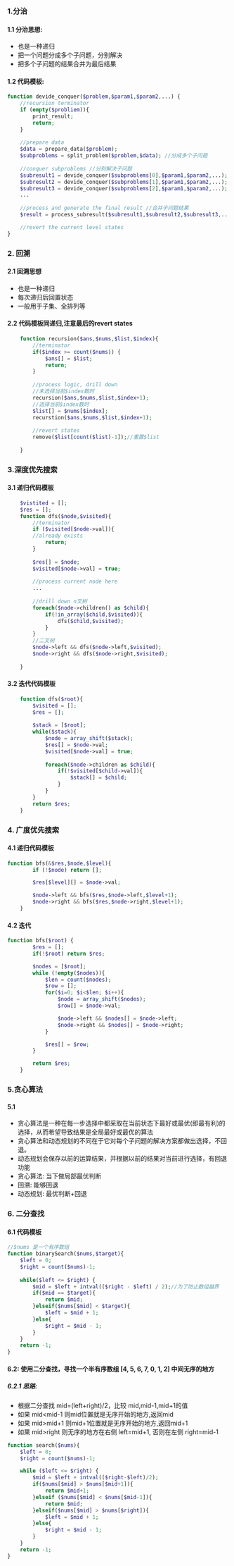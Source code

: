 ### 1.分治
#### 1.1 分治思想:
- 也是一种递归
- 把一个问题分成多个子问题，分别解决
- 把多个子问题的结果合并为最后结果
#### 1.2 代码模板:
```php
function devide_conquer($problem,$param1,$param2,...) {
    //recursion terminator
    if (empty($probliem)){
        print_result;
        return;
    }
    
    //prepare data
    $data = prepare_data($problem);
    $subproblems = split_problem($problem,$data); //分成多个子问题
    
    //conquer subproblems //分别解决子问题
    $subresult1 = devide_conquer($subproblems[0],$param1,$param2,...);
    $subresult2 = devide_conquer($subproblems[1],$param1,$param2,...);
    $subresult3 = devide_conquer($subproblems[2],$param1,$param2,...);
    ...
    
    //process and generate the final result //合并子问题结果
    $result = process_subresult($subresult1,$subresult2,$subresult3,...);

    //revert the current level states 
}
```

### 2. 回溯
#### 2.1 回溯思想
- 也是一种递归
- 每次递归后回置状态
- 一般用于子集、全排列等
#### 2.2 代码模板同递归,注意最后的revert states
```php
    function recursion($ans,$nums,$list,$index){
        //terminator 
        if($index >= count($nums)) {
            $ans[] = $list;
            return;
        }
        
        //process logic, drill down
        //未选择当前$index数时
        recursion($ans,$nums,$list,$index+1);
        //选择当前$index数时
        $list[] = $nums[$index]; 
        recurstion($ans,$nums,$list,$index+1);
        
        //revert states
        remove($list[count($list)-1]);//重置$list
        
    }
```

### 3.深度优先搜索
#### 3.1 递归代码模板
```php
    $vistited = [];
    $res = [];
    function dfs($node,$visited){
        //terminator
        if ($visited[$node->val]){
        //already exists
            return;
        }
        
        $res[] = $node;
        $visited[$node->val] = true;
        
        //process current node here
        ...
        
        //drill down n叉树
        foreach($node->children() as $child){
            if(!in_array($child,$visited)){
                dfs($child,$visited);
            }
        }
        //二叉树
        $node->left && dfs($node->left,$visited);
        $node->right && dfs($node->right,$visited);
        
    }
```

#### 3.2 迭代代码模板
```php 
    function dfs($root){
        $visited = [];
        $res = [];
        
        $stack = [$root];
        while($stack){
            $node = array_shift($stack);
            $res[] = $node->val;
            $visited[$node->val] = true;
            
            foreach($node->children as $child){
                if(!$visited[$child->val]){
                    $stack[] = $child;
                }
            }
        }
        return $res;
    }
```

### 4. 广度优先搜索
#### 4.1 递归代码模板
```php
function bfs(&$res,$node,$level){
        if (!$node) return [];

        $res[$level][] = $node->val;

        $node->left && bfs($res,$node->left,$level+1);
        $node->right && bfs($res,$node->right,$level+1);
    }
```
#### 4.2 迭代
```php
function bfs($root) {
        $res = [];
        if(!$root) return $res;

        $nodes = [$root];
        while (!empty($nodes)){
            $len = count($nodes);
            $row = [];
            for($i=0; $i<$len; $i++){
                $node = array_shift($nodes);
                $row[] = $node->val;

                $node->left && $nodes[] = $node->left;
                $node->right && $nodes[] = $node->right;
            }

            $res[] = $row;
        }

        return $res;
    }

```

### 5.贪心算法
#### 5.1 
- 贪心算法是一种在每一步选择中都采取在当前状态下最好或最优(即最有利)的选择，从而希望导致结果是全局最好或最优的算法
- 贪心算法和动态规划的不同在于它对每个子问题的解决方案都做出选择，不回退。
- 动态规划会保存以前的运算结果，并根据以前的结果对当前进行选择，有回退功能
- 贪心算法: 当下做局部最优判断
- 回溯: 能够回退
- 动态规划: 最优判断+回退

### 6. 二分查找
#### 6.1 代码模板
```php
//$nums 是一个有序数组
function binarySearch($nums,$target){
    $left = 0;
    $right = count($nums)-1;
    
    while($left <= $right) {
        $mid = $left + intval(($right - $left) / 2);//为了防止数组越界
        if($mid == $target){
            return $mid;
        }elseif($nums[$mid] < $target){
            $left = $mid + 1;
        }else{
            $right = $mid - 1;
        }
    }
    return -1;
}
```
#### 6.2:  使用二分查找，寻找一个半有序数组 [4, 5, 6, 7, 0, 1, 2] 中间无序的地方
##### 6.2.1 思路:
- 根据二分查找 mid=(left+right)/2，比较 mid,mid-1,mid+1的值
- 如果 mid<mid-1 则mid位置就是无序开始的地方,返回mid
- 如果 mid>mid+1 则mid+1位置就是无序开始的地方,返回mid+1
- 如果 mid>right 则无序的地方在右侧 left=mid+1, 否则在左侧 right=mid-1

```php
function search($nums){
    $left = 0;
    $right = count($nums)-1;

    while ($left <= $right) {
        $mid = $left + intval(($right-$left)/2);
        if($nums[$mid] > $nums[$mid+1]){
            return $mid+1;
        }elseif ($nums[$mid] < $nums[$mid-1]){
            return $mid;
        }elseif($nums[$mid] > $nums[$right]){
            $left = $mid + 1;
        }else{
            $right = $mid - 1;
        }
    }
    return -1;
}
```
